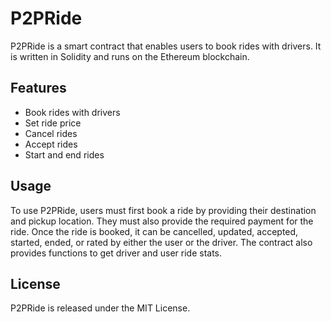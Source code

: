 # P2PRide

P2PRide is a smart contract that enables users to book rides with drivers. It is written in Solidity and runs on the Ethereum blockchain.

## Features

- Book rides with drivers
- Set ride price
- Cancel rides
- Accept rides
- Start and end rides

## Usage

To use P2PRide, users must first book a ride by providing their destination and pickup location. They must also provide the required payment for the ride. Once the ride is booked, it can be cancelled, updated, accepted, started, ended, or rated by either the user or the driver. The contract also provides functions to get driver and user ride stats.

## License

P2PRide is released under the MIT License.
